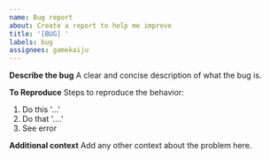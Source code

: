 ```yaml
---
name: Bug report
about: Create a report to help me improve
title: '[BUG] '
labels: bug
assignees: gamekaiju
---
```


**Describe the bug**
A clear and concise description of what the bug is.

**To Reproduce**
Steps to reproduce the behavior:

1. Do this '...'
2. Do that '....'
3. See error

**Additional context**
Add any other context about the problem here.
